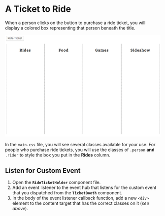 # A Ticket to Ride

When a person clicks on the button to purchase a ride ticket, you will display a colored box representing that person beneath the title.

![animation of ride tickets elements being generated](./images/ride-tickets.gif)

In the `main.css` file, you will see several classes available for your use. For people who purchase ride tickets, you will use the classes of `.person` **and** `.rider` to style the box you put in the **Rides** column.

## Listen for Custom Event

1. Open the **`RideTicketHolder`** component file.
1. Add an event listener to the event hub that listens for the custom event that you dispatched from the **`TicketBooth`** component.
1. In the body of the event listener callback function, add a new `<div>` element to the content target that has the correct classes on it (_see above_).